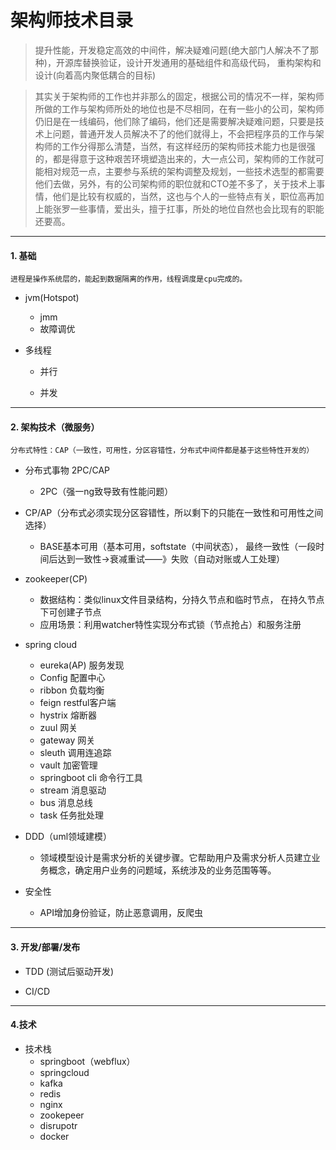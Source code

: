 # 架构师技术目录

   > 提升性能，开发稳定高效的中间件，解决疑难问题(绝大部门人解决不了那种)，开源库替换验证，设计开发通用的基础组件和高级代码，
    重构架构和设计(向着高内聚低耦合的目标)
      
>  其实关于架构师的工作也并非那么的固定，根据公司的情况不一样，架构师所做的工作与架构师所处的地位也是不尽相同，在有一些小的公司，架构师仍旧是在一线编码，他们除了编码，他们还是需要解决疑难问题，只要是技术上问题，普通开发人员解决不了的他们就得上，不会把程序员的工作与架构师的工作分得那么清楚，当然，有这样经历的架构师技术能力也是很强的，都是得意于这种艰苦环境塑造出来的，大一点公司，架构师的工作就可能相对规范一点，主要参与系统的架构调整及规划，一些技术选型的都需要他们去做，另外，有的公司架构师的职位就和CTO差不多了，关于技术上事情，他们是比较有权威的，当然，这也与个人的一些特点有关，职位高再加上能张罗一些事情，爱出头，擅于扛事，所处的地位自然也会比现有的职能还要高。

***
#### 1. 基础

    进程是操作系统层的，能起到数据隔离的作用，线程调度是cpu完成的。
   
- jvm(Hotspot)
  - jmm
  - 故障调优


- 多线程
      
  - 并行

  - 并发

***
#### 2. 架构技术（微服务）

    分布式特性：CAP（一致性，可用性，分区容错性，分布式中间件都是基于这些特性开发的）

- 分布式事物 2PC/CAP
  - 2PC（强一ng致导致有性能问题）
 
  
- CP/AP（分布式必须实现分区容错性，所以剩下的只能在一致性和可用性之间选择）  
  - BASE基本可用（基本可用，softstate（中间状态），
  最终一致性（一段时间后达到一致性->衰减重试——》失败（自动对账或人工处理）


- zookeeper(CP)
  - 数据结构：类似linux文件目录结构，分持久节点和临时节点，
在持久节点下可创建子节点
  - 应用场景：利用watcher特性实现分布式锁（节点抢占）和服务注册

- spring cloud
  - eureka(AP) 服务发现
  - Config 配置中心
  - ribbon 负载均衡
  - feign  restful客户端
  - hystrix 熔断器
  - zuul   网关
  - gateway 网关
  - sleuth 调用连追踪
  - vault  加密管理
  - springboot cli  命令行工具
  - stream 消息驱动
  - bus     消息总线
  - task    任务批处理

- DDD（uml领域建模）
  - 领域模型设计是需求分析的关键步骤。它帮助用户及需求分析人员建立业务概念，确定用户业务的问题域，系统涉及的业务范围等等。

- 安全性
  - API增加身份验证，防止恶意调用，反爬虫

***
#### 3. 开发/部署/发布

- TDD (测试后驱动开发)

- CI/CD

***
#### 4.技术

- 技术栈
  - springboot（webflux）
  - springcloud
  - kafka
  - redis
  - nginx
  - zookepeer
  - disrupotr
  - docker
  
   
